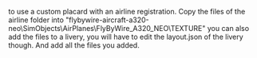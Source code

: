 to use a custom placard with an airline registration. Copy the files of the airline folder into "flybywire-aircraft-a320-neo\SimObjects\AirPlanes\FlyByWire_A320_NEO\TEXTURE"
you can also add the files to a livery, you will have to edit the layout.json of the livery though. And add all the files you added.
